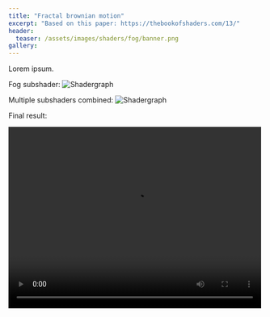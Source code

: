 ```yaml
---
title: "Fractal brownian motion"
excerpt: "Based on this paper: https://thebookofshaders.com/13/"
header:
  teaser: /assets/images/shaders/fog/banner.png
gallery:
---
```


Lorem ipsum.


Fog subshader:
![Shadergraph](../../assets/images/shaders/fog/fog.png)

Multiple subshaders combined:
![Shadergraph](../../assets/images/shaders/fog/fog_multiple.png)


Final result:

<video controls src="../../assets/images/shaders/fog/fog.mp4" title="Title" width=500 height=360></video>
